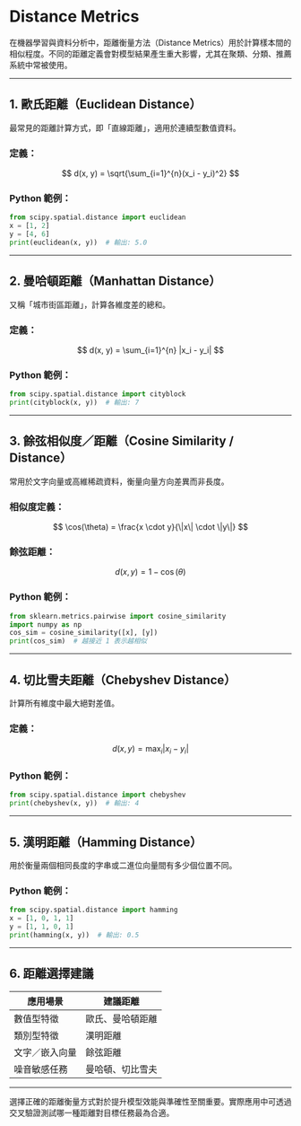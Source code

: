 # Distance Metrics

在機器學習與資料分析中，距離衡量方法（Distance Metrics）用於計算樣本間的相似程度。不同的距離定義會對模型結果產生重大影響，尤其在聚類、分類、推薦系統中常被使用。

---

## 1. 歐氏距離（Euclidean Distance）

最常見的距離計算方式，即「直線距離」，適用於連續型數值資料。

### 定義：

$$
d(x, y) = \sqrt{\sum_{i=1}^{n}(x_i - y_i)^2}
$$

### Python 範例：

```python
from scipy.spatial.distance import euclidean
x = [1, 2]
y = [4, 6]
print(euclidean(x, y))  # 輸出: 5.0
```

---

## 2. 曼哈頓距離（Manhattan Distance）

又稱「城市街區距離」，計算各維度差的總和。

### 定義：

$$
d(x, y) = \sum_{i=1}^{n} |x_i - y_i|
$$

### Python 範例：

```python
from scipy.spatial.distance import cityblock
print(cityblock(x, y))  # 輸出: 7
```

---

## 3. 餘弦相似度／距離（Cosine Similarity / Distance）

常用於文字向量或高維稀疏資料，衡量向量方向差異而非長度。

### 相似度定義：

$$
\cos(\theta) = \frac{x \cdot y}{\|x\| \cdot \|y\|}
$$

### 餘弦距離：

$$
d(x, y) = 1 - \cos(\theta)
$$

### Python 範例：

```python
from sklearn.metrics.pairwise import cosine_similarity
import numpy as np
cos_sim = cosine_similarity([x], [y])
print(cos_sim)  # 越接近 1 表示越相似
```

---

## 4. 切比雪夫距離（Chebyshev Distance）

計算所有維度中最大絕對差值。

### 定義：

$$
d(x, y) = \max_{i} |x_i - y_i|
$$

### Python 範例：

```python
from scipy.spatial.distance import chebyshev
print(chebyshev(x, y))  # 輸出: 4
```

---

## 5. 漢明距離（Hamming Distance）

用於衡量兩個相同長度的字串或二進位向量間有多少個位置不同。

### Python 範例：

```python
from scipy.spatial.distance import hamming
x = [1, 0, 1, 1]
y = [1, 1, 0, 1]
print(hamming(x, y))  # 輸出: 0.5
```

---

## 6. 距離選擇建議

| 應用場景    | 建議距離     |
| ------- | -------- |
| 數值型特徵   | 歐氏、曼哈頓距離 |
| 類別型特徵   | 漢明距離     |
| 文字／嵌入向量 | 餘弦距離     |
| 噪音敏感任務  | 曼哈頓、切比雪夫 |

---

選擇正確的距離衡量方式對於提升模型效能與準確性至關重要。實際應用中可透過交叉驗證測試哪一種距離對目標任務最為合適。
